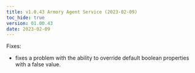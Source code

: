 ```yaml
---
title: v1.0.43 Armory Agent Service (2023-02-09)
toc_hide: true
version: 01.00.43
date: 2023-02-09
---
```


Fixes:
- fixes a problem with the ability to override default boolean properties with a false value.

